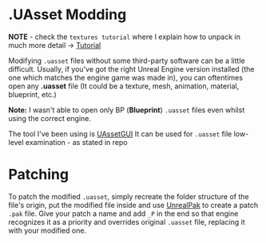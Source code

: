 # .UAsset Modding

**NOTE** - check the `textures tutorial` where I explain how to unpack in much more detail -> [Tutorial](texture_modding.md)

Modifying `.uasset` files without some third-party software can be a little difficult.
Usually, if you've got the right Unreal Engine version installed (the one which matches the engine game was made in), you can oftentimes open any **.uasset** file (It could be a texture, mesh, animation, material, blueprint, etc.)

**Note:** I wasn't able to open only BP (**Blueprint**) `.uasset` files even whilst using the correct engine.

The tool I've been using is [UAssetGUI](https://github.com/atenfyr/UAssetGUI)
It can be used for `.uasset` file low-level examination - as stated in repo

# Patching

To patch the modified `.uasset`, simply recreate the folder structure of the file's origin, put the modified file inside and use [UnrealPak](https://github.com/RiotOreO/unrealpak) to create a patch `.pak` file. Give your patch a name and add `_P` in the end so that engine recognizes it as a priority and overrides original `.uasset` file, replacing it with your modified one.

